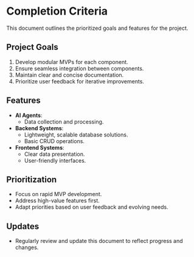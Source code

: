 # Completion Criteria

This document outlines the prioritized goals and features for the project.

## Project Goals
1. Develop modular MVPs for each component.
2. Ensure seamless integration between components.
3. Maintain clear and concise documentation.
4. Prioritize user feedback for iterative improvements.

## Features
- **AI Agents**:
  - Data collection and processing.
- **Backend Systems**:
  - Lightweight, scalable database solutions.
  - Basic CRUD operations.
- **Frontend Systems**:
  - Clear data presentation.
  - User-friendly interfaces.

## Prioritization
- Focus on rapid MVP development.
- Address high-value features first.
- Adapt priorities based on user feedback and evolving needs.

## Updates
- Regularly review and update this document to reflect progress and changes.
